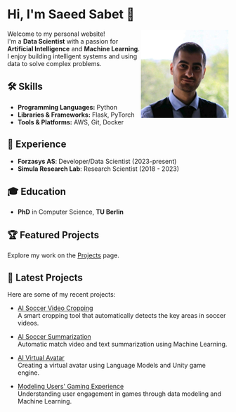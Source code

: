 # Hi, I'm Saeed Sabet 👋

<img src="assets/profile.jpeg" alt="Profile Picture" width="200" align="right">

Welcome to my personal website!  
I'm a **Data Scientist** with a passion for **Artificial Intelligence** and **Machine Learning**. I enjoy building intelligent systems and using data to solve complex problems.

## 🛠️ Skills

- **Programming Languages:** Python
- **Libraries & Frameworks:** Flask, PyTorch
- **Tools & Platforms:** AWS, Git, Docker

## 💼 Experience

- **Forzasys AS**: Developer/Data Scientist (2023-present)
- **Simula Research Lab**: Research Scientist (2018 - 2023)

## 🎓 Education

- **PhD** in Computer Science, **TU Berlin**

## 🏆 Featured Projects

Explore my work on the [Projects](projects/index.md) page.

## 🚀 Latest Projects

Here are some of my recent projects:

- [AI Soccer Video Cropping](projects/2024-09-30-smart-crop-soccer.md)  
   A smart cropping tool that automatically detects the key areas in soccer videos.
   
- [AI Soccer Summarization](projects/2024-09-30-smart-crop-soccer.md)  
   Automatic match video and text summarization using Machine Learning.
   
- [AI Virtual Avatar](projects/2024-09-30-smart-crop-soccer.md)  
   Creating a virtual avatar using Language Models and Unity game engine.
   
- [Modeling Users' Gaming Experience](projects/2024-09-30-smart-crop-soccer.md)  
   Understanding user engagement in games through data modeling and Machine Learning.

